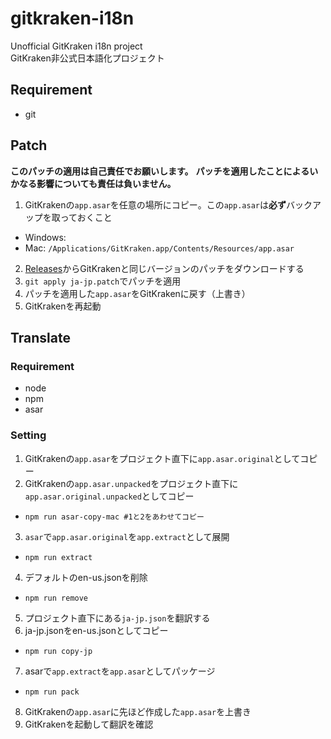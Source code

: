# gitkraken-i18n
Unofficial GitKraken i18n project  
GitKraken非公式日本語化プロジェクト

## Requirement
- git

## Patch
**このパッチの適用は自己責任でお願いします。**
**パッチを適用したことによるいかなる影響についても責任は負いません。**

1. GitKrakenの`app.asar`を任意の場所にコピー。この`app.asar`は**必ず**バックアップを取っておくこと
  - Windows: 
  - Mac: `/Applications/GitKraken.app/Contents/Resources/app.asar`
2. [Releases](https://github.com/megos/gitkraken-i18n/releases)からGitKrakenと同じバージョンのパッチをダウンロードする
3. `git apply ja-jp.patch`でパッチを適用
4. パッチを適用した`app.asar`をGitKrakenに戻す（上書き）
5. GitKrakenを再起動

## Translate

### Requirement
- node
- npm
- asar

### Setting

1. GitKrakenの`app.asar`をプロジェクト直下に`app.asar.original`としてコピー
2. GitKrakenの`app.asar.unpacked`をプロジェクト直下に`app.asar.original.unpacked`としてコピー
  - `npm run asar-copy-mac #1と2をあわせてコピー`
3. `asar`で`app.asar.original`を`app.extract`として展開
  - `npm run extract`
4. デフォルトのen-us.jsonを削除
  - `npm run remove`
5. プロジェクト直下にある`ja-jp.json`を翻訳する
6. ja-jp.jsonをen-us.jsonとしてコピー
  - `npm run copy-jp`
7. asarで`app.extract`を`app.asar`としてパッケージ
  - `npm run pack`
8. GitKrakenの`app.asar`に先ほど作成した`app.asar`を上書き
9. GitKrakenを起動して翻訳を確認
